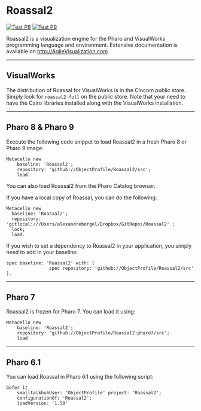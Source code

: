 
# Roassal2
[![Test P8](https://github.com/ObjectProfile/Roassal2/actions/workflows/runOnPharo8.yml/badge.svg)](https://github.com/ObjectProfile/Roassal2/actions/workflows/runOnPharo8.yml)
[![Test P9](https://github.com/ObjectProfile/Roassal2/actions/workflows/runTestPharo9.yml/badge.svg)](https://github.com/ObjectProfile/Roassal2/actions/workflows/runTestPharo9.yml)

Roassal2 is a visualization engine for the Pharo and VisualWorks programming language and environment.
Extensive documentation is available on http://AgileVisualization.com

---
## VisualWorks

The distribution of Roassal for VisualWorks is in the Cincom public store. Simply look for `roassal2-full` on the public store. Note that your need to have the Cairo libraries installed along with the VisualWorks installation.

---
## Pharo 8 & Pharo 9

Execute the following code snippet to load Roassal2 in a fresh Pharo 8 or Pharo 9 image:

```Smalltalk
Metacello new
    baseline: 'Roassal2';
    repository: 'github://ObjectProfile/Roassal2/src';
    load.
```

You can also load Roassal2 from the Pharo Catalog browser.

If you have a local copy of Roassal, you can do the following:

```Smalltalk
Metacello new
  baseline: 'Roassal2';
  repository: 'gitlocal:///Users/alexandrebergel/Dropbox/GitRepos/Roassal2' ;
  lock;
  load.
```

If you wish to set a dependency to Roassal2 in your application, you simply need to add in your baseline:

```Smalltalk
spec baseline: 'Roassal2' with: [ 
				spec repository: 'github://ObjectProfile/Roassal2/src' ].
```

---
## Pharo 7

Roassal2 is frozen for Pharo 7. You can load it using:

```Smalltalk
Metacello new 
    baseline: 'Roassal2'; 
    repository: 'github://ObjectProfile/Roassal2:pharo7/src'; 
    load
```  

---
## Pharo 6.1

You can load Roassal in Pharo 6.1 using the following script:

```Smalltalk
Gofer it
    smalltalkhubUser: 'ObjectProfile' project: 'Roassal2';
    configurationOf: 'Roassal2';
    loadVersion: '1.59'
```
